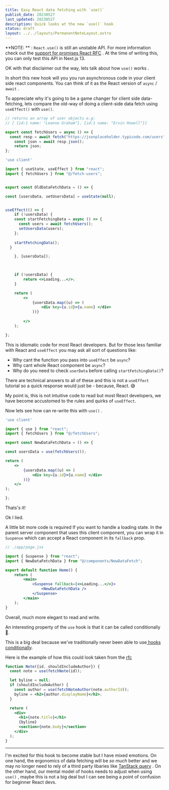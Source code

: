 ```yaml
---
title: Easy React data fetching with `use()`
publish_date: 20230527
last_updated: 20230527
description: Quick looks at the new `use()` hook
status: draft
layout: ../../layouts/PermanentNoteLayout.astro
---
```


**NOTE: ** :  `React.use()` is still an unstable API. For more information check out the [support for promises React RFC](https://github.com/acdlite/rfcs/blob/first-class-promises/text/0000-first-class-support-for-promises.md) . At the time of writing this, you can only test this API in Next.js 13.

OK with that disclaimer out the way, lets talk about how `use()` works . 

In short this new hook will you you run asynchronous code in your client side react components. You can think of it as the React version of `async` / `await`  .

To appreciate why it's going to be a game changer for client side data-fetching, lets compare the old-way of doing a client-side data fetch using `useEffect()` with `use()`.


```js
// returns an array of user objects e.g:
// [ {id:1 name: "Leanne Graham"}, {id:1 name: "Ervin Howell"}] 

export const fetchUsers = async () => {
  const resp = await fetch("https://jsonplaceholder.typicode.com/users");
	const json = await resp.json();
	return json; 
};

```

```jsx
'use client'

import { useState, useEffect } from "react";
import { fetchUsers } from "@/fetch-users";


export const OldDataFetchData = () => {

const [usersData, setUsersData] = useState(null);


useEffect(() => {
	if (!usersData) {
    const startFetchingData = async () => {
      const users = await fetchUsers();
      setUsersData(users);
    };
    
    startFetchingData();
  }

	}, [usersData]);

  

	if (!usersData) {
		return <>Loading...</>;
	}

	return (
		<>
			{usersData.map((u) => (
				<div key={u.id}>{u.name} </div>
			))}
		
		</>
	);

};

```

This is idiomatic code for most React developers. But for those less familiar with React and `useEffect` you may ask all sort of questions like:

 - Why cant the function you pass into `useEffect` be `async`?
 - Why cant whole React component be `async`?
 - Why do you need to check `userData` before calling `startFetchingData()`?

There are technical answers to all of these and this is not a `useEffect` tutorial so a quick response would just be - because, React. 😅

My point is, this is not intuitive code to read but most React developers, we have become accustomed to the rules and quirks of  `useEffect`. 

Now lets see how can re-write this with `use()` .

```jsx
'use client'

import { use } from "react";
import { fetchUsers } from "@/fetchUsers";

export const NewDataFetchData = () => {

const usersData = use(fetchUsers());

return (
	<>
		{usersData.map((u) => (
			<div key={u.id}>{u.name} </div>
		))}
	</>
);

};
```

Thats's it! 

Ok I lied.

A little bit more code is required If you want to handle a loading state.  In the parent server component that uses this client component, you can wrap it in `Suspense` which can accept a React component in its `fallback` prop.


```jsx
// ./app/page.jsx

import { Suspense } from "react";
import { NewDataFetchData } from "@/components/NewDataFetch";  

export default function Home() {
	return (
		<main>
		    <Suspense fallback={<>Loading...</>}>
				<NewDataFetchData />
			</Suspense>
		</main>
	);
}
```


Overall, much more elegant to read and write. 

An interesting property of the `use` hook is that it can be called conditionally 🤯. 

This is a big deal because we've traditionally never been able to use[ hooks conditionally](https://react.dev/warnings/invalid-hook-call-warning#breaking-rules-of-hooks). 

Here is the example of how this could look taken from the [rfc](https://github.com/acdlite/rfcs/blob/first-class-promises/text/0000-first-class-support-for-promises.md#example-use-in-client-components-and-hooks)

```jsx
function Note({id, shouldIncludeAuthor}) {
  const note = use(fetchNote(id));

  let byline = null;
  if (shouldIncludeAuthor) {
    const author = use(fetchNoteAuthor(note.authorId));
    byline = <h2>{author.displayName}</h2>;
  }

  return (
    <div>
      <h1>{note.title}</h1>
      {byline}
      <section>{note.body}</section>
    </div>
  );
}
```


---

I'm excited for this hook to become stable but I have mixed emotions. On one hand, the ergonomics of data fetching will be _so much_ better and we may no longer need to rely of a third party libaries like [TanStack query](https://tanstack.com/query/latest) . On the other hand, our mental model of hooks needs to adjust when using `use()` , maybe this is not a big deal but I can see being a point of confusion for beginner React devs.


